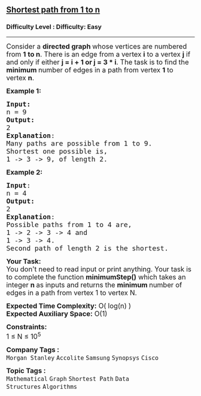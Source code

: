 <h2><a href="https://www.geeksforgeeks.org/problems/shortest-path-from-1-to-n0156/1?page=1&category=Graph&sortBy=difficulty">Shortest path from 1 to n</a></h2><h3>Difficulty Level : Difficulty: Easy</h3><hr><div class="problems_problem_content__Xm_eO"><p><span style="font-size: 18px;">Consider a <strong>directed graph </strong>whose vertices are numbered from <strong>1</strong> <strong>to n</strong>. There is an edge from a vertex <strong>i</strong> to a vertex <strong>j</strong> if and only if either <strong>j = i + 1 or j = 3 * i</strong>. The task is to find the <strong>minimum </strong>number of edges in a path from vertex <strong>1</strong> to vertex <strong>n</strong>.</span></p>
<p><span style="font-size: 18px;"><strong>Example 1:</strong></span></p>
<pre><span style="font-size: 18px;"><strong>Input:
</strong>n = 9
<strong>Output:</strong>
2
<strong>Explanation</strong>:
Many paths are possible from 1 to 9.<br>Shortest one possible is,<br>1 -&gt; 3 -&gt; 9, of length 2.</span></pre>
<p><span style="font-size: 18px;"><strong>Example 2:</strong></span></p>
<pre><span style="font-size: 18px;"><strong>Input</strong>:
n = 4
<strong>Output:</strong>
2
<strong>Explanation</strong>:
Possible paths from 1 to 4 are,<br>1 -&gt; 2 -&gt; 3 -&gt; 4 and<br>1 -&gt; 3 -&gt; 4.<br>Second path of length 2 is the shortest.</span></pre>
<p><span style="font-size: 18px;"><strong>Your Task:&nbsp;&nbsp;</strong><br>You don't need to read input or print anything. Your task is to complete the function&nbsp;<strong>minimumStep()</strong> which takes an integer <strong>n</strong><strong> </strong>as inputs and returns the <strong>minimum </strong>number of edges in a path from vertex 1 to vertex N.</span></p>
<p><span style="font-size: 18px;"><strong>Expected Time Complexity:</strong> O( log(n) )<br><strong>Expected Auxiliary Space:</strong>&nbsp;O(1)</span></p>
<p><span style="font-size: 18px;"><strong>Constraints:</strong><br>1 ≤ N ≤ 10<sup>5</sup></span></p></div><p><span style=font-size:18px><strong>Company Tags : </strong><br><code>Morgan Stanley</code>&nbsp;<code>Accolite</code>&nbsp;<code>Samsung</code>&nbsp;<code>Synopsys</code>&nbsp;<code>Cisco</code>&nbsp;<br><p><span style=font-size:18px><strong>Topic Tags : </strong><br><code>Mathematical</code>&nbsp;<code>Graph</code>&nbsp;<code>Shortest Path</code>&nbsp;<code>Data Structures</code>&nbsp;<code>Algorithms</code>&nbsp;